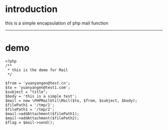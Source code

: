 # introduction

this is a simple encapsulation of php mail function

---

# demo

```
<?php
/**
 * this is the demo for Mail
 */

$from = 'yuanyangen@test.cn';
$to = 'yuanyangen@test1.com';
$subject = "title";
$body = 'this is a simple test';
$mail = new \PHPMailUtil\Mail($to, $from, $subject, $body);
$filePath1 = '/tmp/1';
$filePath1 = '/tmp/2';
$mail->addAttachment($filePath1);
$mail->addAttachment($filePath2);
$flag = $mail->send();

```